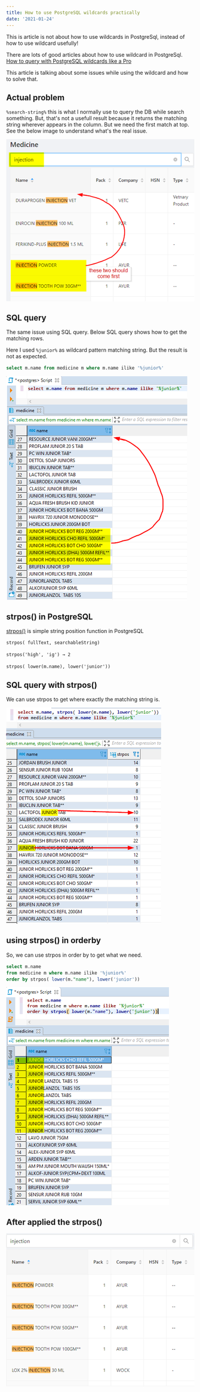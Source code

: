 ```yaml
---
title: How to use PostgreSQL wildcards practically
date: '2021-01-24'
---
```


This is article is not about how to use wildcards in PostgreSql, instead of how to use wildcard usefully!

There are lots of good articles about how to use wildcard in PostgreSql.
[How to query with PostgreSQL wildcards like a Pro](https://www.kevinpeters.net/how-to-query-with-postgre-sql-wildcards-like-a-pro)

This article is talking about some issues while using the wildcard and how to solve that.

## Actual problem

`%search-string%` this is what I normally use to query the DB while search something. But, that's not a usefull result because it returns the matching string wherever appears in the column.
But we need the first match at top. See the below image to understand what's the real issue.

![](medicine-listed-below.png)

## SQL query

The same issue using SQL query. Below SQL query shows how to get the matching rows.

Here I used `%junior%` as wildcard pattern matching string. But the result is not as expected.

```sql
select m.name from medicine m where m.name ilike '%junior%'
```

![](sql-query-with-simple-wildcard.png)

## strpos() in PostgreSQL

[strpos()](https://www.postgresql.org/docs/current/functions-string.html) is simple string position function in PostgreSQL

```
strpos( fullText, searchableString)

strpos('high', 'ig') → 2

strpos( lower(m.name), lower('junior'))
```

## SQL query with strpos()

We can use strpos to get where exactly the matching string is.

![](query-with-strpos.png)

## using strpos() in orderby

So, we can use strpos in order by to get what we need.

```sql
select m.name
from medicine m where m.name ilike '%junior%'
order by strpos( lower(m."name"), lower('junior'))
```

![](strpos-in-orderby.png)

## After applied the strpos()

![](result-after-strpos.png)
